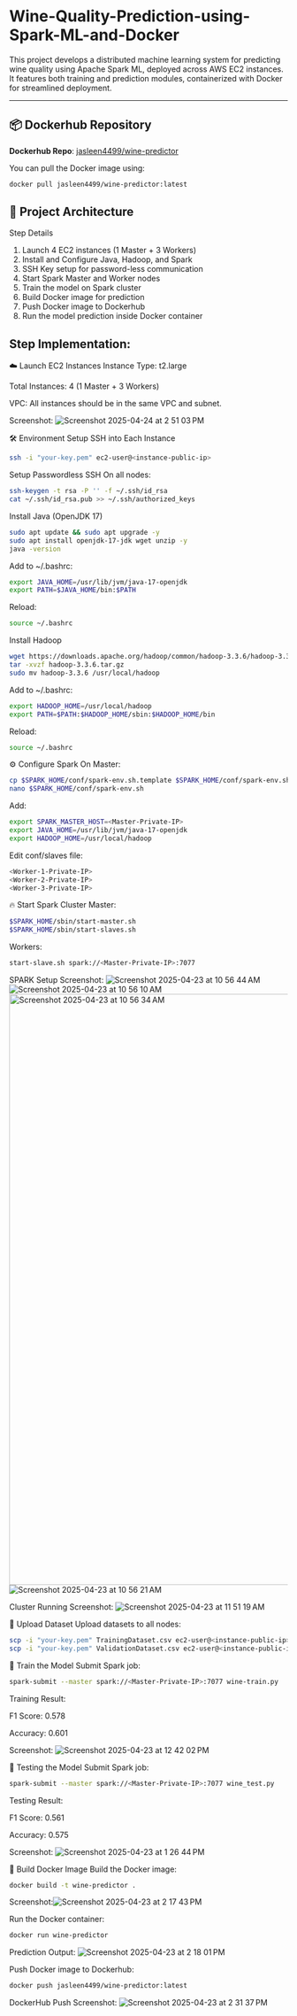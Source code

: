 # Wine-Quality-Prediction-using-Spark-ML-and-Docker



This project develops a distributed machine learning system for predicting wine quality using Apache Spark ML, deployed across AWS EC2 instances. It features both training and prediction modules, containerized with Docker for streamlined deployment.



---

## 📦 Dockerhub Repository

**Dockerhub Repo**: [jasleen4499/wine-predictor](https://hub.docker.com/r/jasleen4499/wine-predictor)


You can pull the Docker image using:
```bash
docker pull jasleen4499/wine-predictor:latest
```

##  🚀 Project Architecture

Step	Details
1)	Launch 4 EC2 instances (1 Master + 3 Workers)
2)	Install and Configure Java, Hadoop, and Spark
3)	SSH Key setup for password-less communication
4)	Start Spark Master and Worker nodes
5)	Train the model on Spark cluster
6)	Build Docker image for prediction
7)	Push Docker image to Dockerhub
8)	Run the model prediction inside Docker container

## Step Implementation:

☁️ Launch EC2 Instances
Instance Type: t2.large

Total Instances: 4 (1 Master + 3 Workers)

VPC: All instances should be in the same VPC and subnet.

Screenshot: ![Screenshot 2025-04-24 at 2 51 03 PM](https://github.com/user-attachments/assets/30e60a6a-8476-437c-8fd8-9779571f5e70)

🛠️ Environment Setup
SSH into Each Instance
```bash
ssh -i "your-key.pem" ec2-user@<instance-public-ip>
```
Setup Passwordless SSH
On all nodes:

```bash
ssh-keygen -t rsa -P '' -f ~/.ssh/id_rsa
cat ~/.ssh/id_rsa.pub >> ~/.ssh/authorized_keys
```
Install Java (OpenJDK 17)
```bash
sudo apt update && sudo apt upgrade -y
sudo apt install openjdk-17-jdk wget unzip -y
java -version
```
Add to ~/.bashrc:
```bash
export JAVA_HOME=/usr/lib/jvm/java-17-openjdk
export PATH=$JAVA_HOME/bin:$PATH
```
Reload:
```bash
source ~/.bashrc
```
Install Hadoop
```bash
wget https://downloads.apache.org/hadoop/common/hadoop-3.3.6/hadoop-3.3.6.tar.gz
tar -xvzf hadoop-3.3.6.tar.gz
sudo mv hadoop-3.3.6 /usr/local/hadoop
```
Add to ~/.bashrc:
```bash
export HADOOP_HOME=/usr/local/hadoop
export PATH=$PATH:$HADOOP_HOME/sbin:$HADOOP_HOME/bin
```
Reload:
```bash
source ~/.bashrc
```
⚙️ Configure Spark
On Master:
```bash
cp $SPARK_HOME/conf/spark-env.sh.template $SPARK_HOME/conf/spark-env.sh
nano $SPARK_HOME/conf/spark-env.sh
```
Add:
```bash
export SPARK_MASTER_HOST=<Master-Private-IP>
export JAVA_HOME=/usr/lib/jvm/java-17-openjdk
export HADOOP_HOME=/usr/local/hadoop
```
Edit conf/slaves file:
```bash
<Worker-1-Private-IP>
<Worker-2-Private-IP>
<Worker-3-Private-IP>
```
🔥 Start Spark Cluster
Master:
```bash
$SPARK_HOME/sbin/start-master.sh
$SPARK_HOME/sbin/start-slaves.sh
```
Workers:
```bash
start-slave.sh spark://<Master-Private-IP>:7077
```
SPARK Setup Screenshot:
![Screenshot 2025-04-23 at 10 56 44 AM](https://github.com/user-attachments/assets/ecbea09d-5b02-4cba-ad5b-859941136616)
![Screenshot 2025-04-23 at 10 56 10 AM](https://github.com/user-attachments/assets/31609d19-1c95-42bd-832b-a3b677cbe558)
<img width="1068" alt="Screenshot 2025-04-23 at 10 56 34 AM" src="https://github.com/user-attachments/assets/58aa2b45-15d7-4c46-ad37-9eac5996e013" />
![Screenshot 2025-04-23 at 10 56 21 AM](https://github.com/user-attachments/assets/eba9cbe2-27b6-479d-970c-ce68234cbbea)



Cluster Running Screenshot:
![Screenshot 2025-04-23 at 11 51 19 AM](https://github.com/user-attachments/assets/fe6bd633-c5c9-4e45-96e5-a3aa64fb81d5)

📂 Upload Dataset
Upload datasets to all nodes:
```bash
scp -i "your-key.pem" TrainingDataset.csv ec2-user@<instance-public-ip>:~/
scp -i "your-key.pem" ValidationDataset.csv ec2-user@<instance-public-ip>:~/
```
🧠 Train the Model
Submit Spark job:
```bash
spark-submit --master spark://<Master-Private-IP>:7077 wine-train.py
```
Training Result:

F1 Score: 0.578

Accuracy: 0.601

Screenshot: ![Screenshot 2025-04-23 at 12 42 02 PM](https://github.com/user-attachments/assets/30c8e575-7f0d-4976-9ebd-1ba04e92fe31)


🧠 Testing the Model
Submit Spark job:
```bash
spark-submit --master spark://<Master-Private-IP>:7077 wine_test.py
```
Testing Result:

F1 Score: 0.561

Accuracy: 0.575

Screenshot: ![Screenshot 2025-04-23 at 1 26 44 PM](https://github.com/user-attachments/assets/217b7b32-80ca-496b-9a8f-ee7c569186cf)

🐳 Build Docker Image
Build the Docker image:
```bash
docker build -t wine-predictor .
```
Screenshot:![Screenshot 2025-04-23 at 2 17 43 PM](https://github.com/user-attachments/assets/419fec2b-10d1-4a11-a1b1-7d6daf641186)


Run the Docker container:
```bash
docker run wine-predictor
```

Prediction Output: ![Screenshot 2025-04-23 at 2 18 01 PM](https://github.com/user-attachments/assets/05fe4e65-955c-4dcf-a80f-1341700d4c3c)

Push Docker image to Dockerhub:
```bash
docker push jasleen4499/wine-predictor:latest
```
DockerHub Push Screenshot: 
![Screenshot 2025-04-23 at 2 31 37 PM](https://github.com/user-attachments/assets/18094ab8-3909-4c68-b1ed-9925f1fccd2f)
























